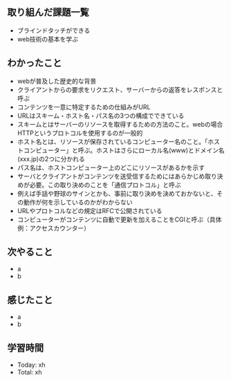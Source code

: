## 取り組んだ課題一覧
- ブラインドタッチができる
- web技術の基本を学ぶ
## わかったこと
- webが普及した歴史的な背景
- クライアントからの要求をリクエスト、サーバーからの返答をレスポンスと呼ぶ
- コンテンツを一意に特定するための仕組みがURL
- URLはスキーム・ホスト名・パス名の3つの構成でできている
- スキームとはサーバーのリソースを取得するための方法のこと。webの場合HTTPというプロトコルを使用するのが一般的
- ホスト名とは、リソースが保存されているコンピューター名のこと。「ホストコンピューター」と呼ぶ。ホストはさらにローカル名(www)とドメイン名(xxx.jp)の2つに分かれる
- パス名は、ホストコンピューター上のどこにリソースがあるかを示す
- サーバとクライアントがコンテンツを送受信するためにはあらかじめ取り決めが必要。この取り決めのことを「通信プロトコル」と呼ぶ
- 例えば手話や野球のサインとかも、事前に取り決めを決めておかないと、その動作が何を示しているのかがわからない
- URLやプロトコルなどの規定はRFCで公開されている
- コンピューターがコンテンツに自動で更新を加えることをCGIと呼ぶ（具体例：アクセスカウンター）
## 次やること
- a
- b
## 感じたこと
- a
- b
## 学習時間
- Today: xh
- Total: xh
